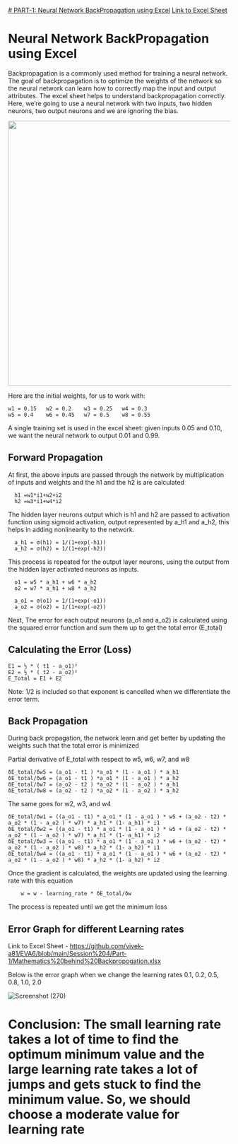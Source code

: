 

   [# PART-1: Neural Network BackPropagation using Excel](https://github.com/vivek-a81/EVA6/tree/main/Session%204/Part-1)
   [Link to Excel Sheet](https://github.com/vivek-a81/EVA6/blob/main/Session%204/Part-1/Mathematics%20behind%20Backpropogation.xlsx)



# Neural Network BackPropagation using Excel

Backpropagation is a commonly used method for training a neural network. The goal of backpropagation is to optimize the weights of the network so the neural network can learn how to correctly map the input and output attributes. The excel sheet helps to understand backpropagation correctly. Here, we’re going to use a neural network with two inputs, two hidden neurons, two output neurons and we are ignoring the bias.

<img src="https://user-images.githubusercontent.com/32029699/119680995-4db7e500-be5f-11eb-9155-0776e889dc24.PNG" width="600">

Here are the initial weights, for us to work with:

    w1 = 0.15	w2 = 0.2	w3 = 0.25	w4 = 0.3
    w5 = 0.4	w6 = 0.45	w7 = 0.5	w8 = 0.55


A single training set is used in the excel sheet: given inputs 0.05 and 0.10, we want the neural network to output 0.01 and 0.99.

## Forward Propagation

At first, the above inputs are passed through the network by multiplication of inputs and weights and the h1 and the h2 is are calculated
    
      h1 =w1*i1+w2+i2
      h2 =w3*i1+w4*i2
      
The hidden layer neurons output which is h1 and h2 are passed to activation function using sigmoid activation, output represented by a_h1 and a_h2, this helps in adding nonlinearity to the network.

      a_h1 = σ(h1) = 1/(1+exp(-h1))
      a_h2 = σ(h2) = 1/(1+exp(-h2))

This process is repeated for the output layer neurons, using the output from the hidden layer activated neurons as inputs.

      o1 = w5 * a_h1 + w6 * a_h2
      o2 = w7 * a_h1 + w8 * a_h2
      
      a_o1 = σ(o1) = 1/(1+exp(-o1))
      a_o2 = σ(o2) = 1/(1+exp(-o2))
      
Next, The error for each output neurons (a_o1 and a_o2) is calculated using the squared error function and sum them up to get the total error (E_total)

## Calculating the Error (Loss)
      
    E1 = ½ * ( t1 - a_o1)²
    E2 = ½ * ( t2 - a_o2)²
    E_Total = E1 + E2

Note:  1/2 is included so that exponent is cancelled when we differentiate the error term.
    
## Back Propagation

During back propagation, the network learn and get better by updating the weights such that the total error is minimized

Partial derivative of E_total with respect to w5, w6, w7, and w8

    δE_total/δw5 = (a_o1 - t1 ) *a_o1 * (1 - a_o1 ) * a_h1
    δE_total/δw6 = (a_o1 - t1 ) *a_o1 * (1 - a_o1 ) * a_h2
    δE_total/δw7 = (a_o2 - t2 ) *a_o2 * (1 - a_o2 ) * a_h1
    δE_total/δw8 = (a_o2 - t2 ) *a_o2 * (1 - a_o2 ) * a_h2

The same goes for w2, w3, and w4
                 
    δE_total/δw1 = ((a_o1 - t1) * a_o1 * (1 - a_o1 ) * w5 + (a_o2 - t2) * a_o2 * (1 - a_o2 ) * w7) * a_h1 * (1- a_h1) * i1
    δE_total/δw2 = ((a_o1 - t1) * a_o1 * (1 - a_o1 ) * w5 + (a_o2 - t2) * a_o2 * (1 - a_o2 ) * w7) * a_h1 * (1- a_h1) * i2
    δE_total/δw3 = ((a_o1 - t1) * a_o1 * (1 - a_o1 ) * w6 + (a_o2 - t2) * a_o2 * (1 - a_o2 ) * w8) * a_h2 * (1- a_h2) * i1
    δE_total/δw4 = ((a_o1 - t1) * a_o1 * (1 - a_o1 ) * w6 + (a_o2 - t2) * a_o2 * (1 - a_o2 ) * w8) * a_h2 * (1- a_h2) * i2


Once the gradient is  calculated, the weights are updated using the learning rate with this equation

        w = w - learning_rate * δE_total/δw

The process is repeated until we get the minimum loss 

## Error Graph for different Learning rates

Link to Excel Sheet - https://github.com/vivek-a81/EVA6/blob/main/Session%204/Part-1/Mathematics%20behind%20Backpropogation.xlsx

Below is the error graph when we change the learning rates 0.1, 0.2, 0.5, 0.8, 1.0, 2.0

![Screenshot (270)](https://user-images.githubusercontent.com/84603388/120029766-27877600-c014-11eb-9420-23c1748c5579.png)


# Conclusion: The small learning rate takes a lot of time to find the optimum minimum value and the large learning rate takes a lot of jumps and gets stuck to find the minimum value. So, we should choose a moderate value for learning rate


